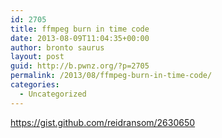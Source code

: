 ```yaml
---
id: 2705
title: ffmpeg burn in time code
date: 2013-08-09T11:04:35+00:00
author: bronto saurus
layout: post
guid: http://b.pwnz.org/?p=2705
permalink: /2013/08/ffmpeg-burn-in-time-code/
categories:
  - Uncategorized
---
```

<https://gist.github.com/reidransom/2630650>